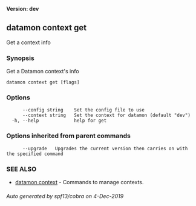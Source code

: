 **Version: dev**

## datamon context get

Get a context info

### Synopsis

Get a Datamon context's info

```
datamon context get [flags]
```

### Options

```
      --config string    Set the config file to use
      --context string   Set the context for datamon (default "dev")
  -h, --help             help for get
```

### Options inherited from parent commands

```
      --upgrade   Upgrades the current version then carries on with the specified command
```

### SEE ALSO

* [datamon context](datamon_context.md)	 - Commands to manage contexts.

###### Auto generated by spf13/cobra on 4-Dec-2019
